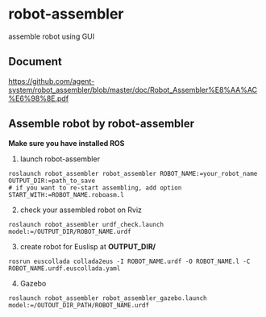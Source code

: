 # robot-assembler
assemble robot using GUI

## Document
https://github.com/agent-system/robot_assembler/blob/master/doc/Robot_Assembler%E8%AA%AC%E6%98%8E.pdf

## Assemble robot by robot-assembler
**Make sure you have installed ROS**

1. launch robot-assembler
```
roslaunch robot_assembler robot_assembler ROBOT_NAME:=your_robot_name OUTPUT_DIR:=path_to_save
# if you want to re-start assembling, add option
START_WITH:=ROBOT_NAME.roboasm.l
```
2. check your assembled robot on Rviz
```
roslaunch robot_assembler urdf_check.launch model:=/OUTPUT_DIR/ROBOT_NAME.urdf
```
3. create robot for Euslisp
at __OUTPUT_DIR/__
```
rosrun euscollada collada2eus -I ROBOT_NAME.urdf -O ROBOT_NAME.l -C ROBOT_NAME.urdf.euscollada.yaml
```
4. Gazebo
```
roslaunch robot_assembler robot_assembler_gazebo.launch model:=/OUTOUT_DIR_PATH/ROBOT_NAME.urdf
```
